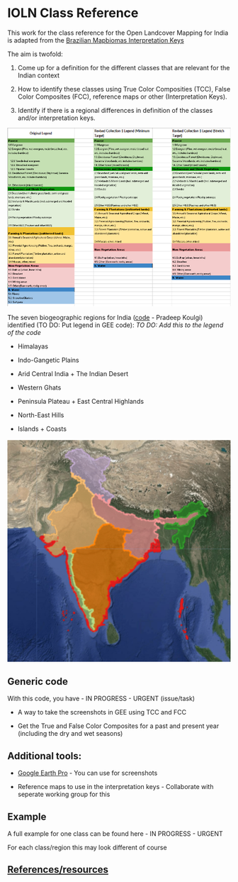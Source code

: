 # IOLN Class Reference

This work for the class reference for the Open Landcover Mapping for India is adapted from the [Brazilian Mapbiomas Interpretation Keys](https://chave.lapig.iesa.ufg.br/en/)

The aim is twofold:

1. Come up for a definition for the different classes that are relevant for the Indian context

2. How to identify these classes using True Color Composities (TCC), False Color Composites (FCC), reference maps or other (Interpretation Keys).

3. Identify if there is a regional differences in definition of the classes and/or interpretation keys.   

![alt text](images/classes.PNG)

The seven biogeographic regions for India ([code](https://code.earthengine.google.co.in/baa462996f2986bf5d4690532a2c1c29) - Pradeep Koulgi) identified (TO DO: Put legend in GEE code):
*TO DO: Add this to the legend of the code*

- Himalayas

- Indo-Gangetic Plains

- Arid Central India + The Indian Desert

- Western Ghats

- Peninsula Plateau + East Central Highlands

- North-East Hills

- Islands + Coasts

![alt text](images/biogeographic_regions.PNG)

## Generic code

With this code, you have - IN PROGRESS - URGENT (issue/task)

- A way to take the screenshots in GEE using TCC and FCC

- Get the True and False Color Composites for a past and present year (including the dry and wet seasons)

## Additional tools:

- [Google Earth Pro](https://www.google.com/intl/en_in/earth/about/versions/#earth-for-web) - You can use for screenshots 

- Reference maps to use in the interpretation keys - Collaborate with seperate working group for this

## Example

A full example for one class can be found here - IN PROGRESS - URGENT

For each class/region this may look different of course


## [References/resources](docs)



